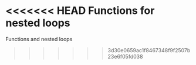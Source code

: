 <<<<<<< HEAD
Functions for nested loops
=======
Functions and nested loops
>>>>>>> 3d30e0659ac1f8467348f9f2507b23e6f05fd038
